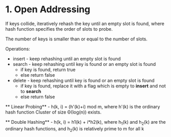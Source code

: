 # 1. Open Addressing
If keys collide, iteratively rehash the key until an empty slot is found, where hash function specifies the order of slots to probe.

The number of keys is smaller than or equal to the number of slots.

Operations:  
* insert - keep rehashing until an empty slot is found
* search - keep rehashing until key is found or an empty slot is found
  * if key is found, return true
  * else return false
* delete - keep rehashing until key is found or an empty slot is found
  * if key is found, replace it with a flag which is empty to **insert** and not to **search**
  * else return false

** Linear Probing** - h(k, i) = (h'(k)+i) mod m, where h'(k) is the ordinary hash function
Cluster of size Θ(log(n)) exists.

** Double Hashing** - h(k, i) = h1(k) + i*h2(k), where h<sub>1</sub>(k) and h<sub>2</sub>(k) are the ordinary hash functions, and h<sub>2</sub>(k) is relatively prime to m for all k
